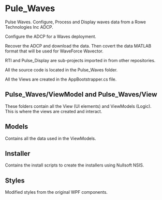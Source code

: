 # Pule_Waves
Pulse Waves.  Configure, Process and Display waves data from a Rowe Technologies Inc ADCP.

Configure the ADCP for a Waves deployment.

Recover the ADCP and download the data.  Then covert the data MATLAB format that will be used for WaveForce Wavector.


RTI and Pulse_Display are sub-projects imported in from other repositories.

All the source code is located in the Pulse_Waves folder.

All the Views are created in the AppBootstrapper.cs file.

## Pulse_Waves/ViewModel and Pulse_Waves/View
These folders contain all the View (UI elements) and ViewModels (Logic).
This is where the views are created and interact.

## Models
Contains all the data used in the ViewModels.


## Installer
Contains the install scripts to create the installers using Nullsoft NSIS.


## Styles
Modified styles from the original WPF components.